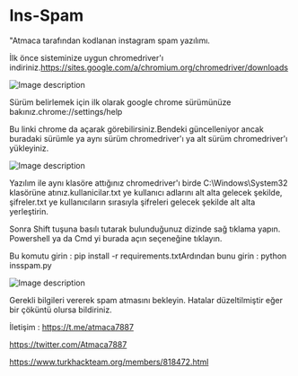# Ins-Spam

"Atmaca tarafından kodlanan instagram spam yazılımı.

İlk önce sisteminize uygun chromedriver'ı indiriniz.https://sites.google.com/a/chromium.org/chromedriver/downloads

![Image description](https://i.hizliresim.com/sntRl6.png)

Sürüm belirlemek için ilk olarak google chrome sürümünüze bakınız.chrome://settings/help

Bu linki chrome da açarak görebilirsiniz.Bendeki güncelleniyor ancak buradaki sürümle ya aynı sürüm chromedriver'ı ya alt sürüm chromedriver'ı yükleyiniz.

![Image description](https://i.hizliresim.com/3IwRfH.png)

Yazılım ile aynı klasöre attığınız chromedriver'ı birde C:\Windows\System32 klasörüne atınız.kullanicilar.txt ye kullanıcı adlarını alt alta gelecek şekilde, şifreler.txt ye kullanıcıların sırasıyla şifreleri gelecek şekilde alt alta yerleştirin.

Sonra Shift tuşuna basılı tutarak bulunduğunuz dizinde sağ tıklama yapın. Powershell ya da Cmd yi burada açın seçeneğine tıklayın.

Bu komutu girin : pip install -r requirements.txtArdından bunu girin : python insspam.py

![Image description](https://i.hizliresim.com/myLuch.png)

Gerekli bilgileri vererek spam atmasını bekleyin. Hatalar düzeltilmiştir eğer bir çöküntü olursa bildiriniz.

İletişim :
https://t.me/atmaca7887

https://twitter.com/Atmaca7887

https://www.turkhackteam.org/members/818472.html
